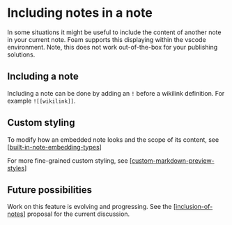 # Including notes in a note

In some situations it might be useful to include the content of another note in your current note. Foam supports this displaying within the vscode environment. Note, this does not work out-of-the-box for your publishing solutions.

## Including a note

Including a note can be done by adding an `!` before a wikilink definition. For example `![[wikilink]]`.

## Custom styling

To modify how an embedded note looks and the scope of its content, see [[built-in-note-embedding-types]]

For more fine-grained custom styling, see [[custom-markdown-preview-styles]]

## Future possibilities

Work on this feature is evolving and progressing. See the [[inclusion-of-notes]] proposal for the current discussion.

[//begin]: # 'Autogenerated link references for markdown compatibility'
[built-in-note-embedding-types]: built-in-note-embedding-types.md 'Built-In Note Embedding Types'
[custom-markdown-preview-styles]: custom-markdown-preview-styles.md 'Custom Markdown Preview Styles'
[inclusion-of-notes]: ../../dev/proposals/inclusion-of-notes.md 'Inclusion of notes Proposal '
[//end]: # 'Autogenerated link references'
